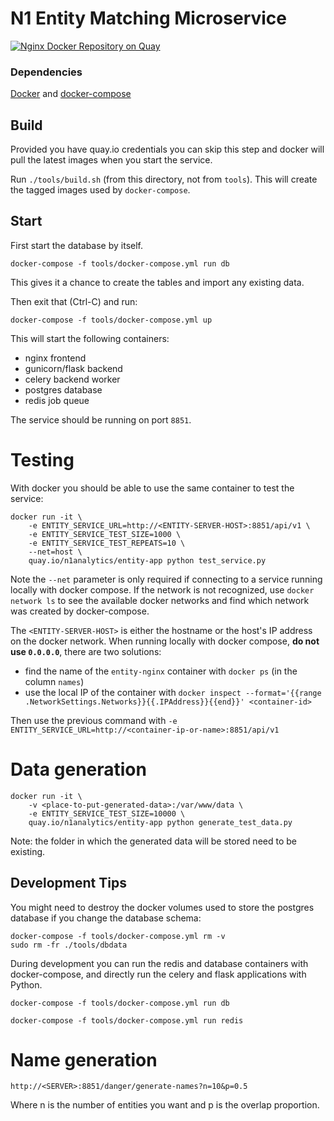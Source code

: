 # N1 Entity Matching Microservice


[![Nginx Docker Repository on Quay](https://quay.io/repository/n1analytics/entity-nginx/status "Docker Repository on Quay")](https://quay.io/repository/n1analytics/entity-nginx)

### Dependencies

[Docker](http://docs.docker.com/installation/) and [docker-compose](http://docs.docker.com/compose/)

## Build

Provided you have quay.io credentials you can skip this step and docker will pull the
latest images when you start the service.

Run `./tools/build.sh` (from this directory, not from `tools`). This will create the tagged
images used by `docker-compose`.

## Start

First start the database by itself.

    docker-compose -f tools/docker-compose.yml run db

This gives it a chance to create the tables and import any existing data.

Then exit that (Ctrl-C) and run:

    docker-compose -f tools/docker-compose.yml up

This will start the following containers:

- nginx frontend
- gunicorn/flask backend
- celery backend worker
- postgres database
- redis job queue

The service should be running on port `8851`.

# Testing

With docker you should be able to use the same container to test the service:

    docker run -it \
        -e ENTITY_SERVICE_URL=http://<ENTITY-SERVER-HOST>:8851/api/v1 \
        -e ENTITY_SERVICE_TEST_SIZE=1000 \
        -e ENTITY_SERVICE_TEST_REPEATS=10 \
        --net=host \
        quay.io/n1analytics/entity-app python test_service.py

Note the `--net` parameter is only required if connecting to a service running locally
with docker compose. If the network is not recognized, use `docker network ls` to
see the available docker networks and find which network was created by docker-compose.

The `<ENTITY-SERVER-HOST>` is either the hostname or the host's IP address on the
docker network. When running locally with docker compose, **do not use `0.0.0.0`**,
there are two solutions:

- find the name of the `entity-nginx` container with `docker ps` (in the column `names`)
- use the local IP of the container with
  `docker inspect --format='{{range .NetworkSettings.Networks}}{{.IPAddress}}{{end}}' <container-id>`

Then use the previous command with `-e ENTITY_SERVICE_URL=http://<container-ip-or-name>:8851/api/v1`

# Data generation

    docker run -it \
        -v <place-to-put-generated-data>:/var/www/data \
        -e ENTITY_SERVICE_TEST_SIZE=10000 \
        quay.io/n1analytics/entity-app python generate_test_data.py

Note: the folder in which the generated data will be stored need to be existing.

## Development Tips

You might need to destroy the docker volumes used to store the postgres database if
you change the database schema:

    docker-compose -f tools/docker-compose.yml rm -v
    sudo rm -fr ./tools/dbdata

During development you can run the redis and database containers with docker-compose,
and directly run the celery and flask applications with Python.


    docker-compose -f tools/docker-compose.yml run db

    docker-compose -f tools/docker-compose.yml run redis


# Name generation

    http://<SERVER>:8851/danger/generate-names?n=10&p=0.5

Where n is the number of entities you want and p is the overlap proportion.
